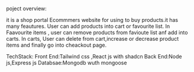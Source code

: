poject overview:

it is a shop portal Ecommmers website for using to buy products.it has many feautures. User can add products into  cart or  favourite list.
In Faavourite items , user can remove products from favioute list anf  add  into carts.
In carts, User can delete from cart,increase or decrease product items and finally go into cheackout page.

TechStack:
 Front End:Tailwind css ,React js with shadcn
Back End:Node js,Express js
Databsae:Mongodb wuth mongoose
